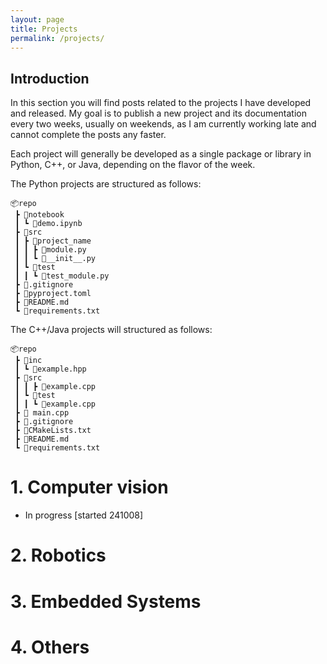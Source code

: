```yaml
---
layout: page
title: Projects
permalink: /projects/
---
```

## Introduction 

In this section you will find posts related to the projects I have developed and released. My goal is to publish a new project and its documentation every two weeks, usually on weekends, as I am currently working late and cannot complete the posts any faster.

Each project will generally be developed as a single package or library in Python, C++, or Java, depending on the flavor of the week.

The Python projects are structured as follows:

```
📦repo
 ┣ 📂notebook
 ┃ ┗ 📜demo.ipynb
 ┣ 📂src
 ┃ ┣ 📂project_name
 ┃ ┃ ┣ 📜module.py
 ┃ ┃ ┗ 📜__init__.py
 ┃ ┗ 📂test
 ┃ ┃ ┗ 📜test_module.py
 ┣ 📜.gitignore
 ┣ 📜pyproject.toml
 ┣ 📜README.md
 ┗ 📜requirements.txt
```

The C++/Java projects will structured as follows:

```
📦repo
 ┣ 📂inc
 ┃ ┗ 📜example.hpp
 ┣ 📂src
 ┃ ┃ ┣ 📜example.cpp
 ┃ ┗ 📂test
 ┃ ┃ ┗ 📜example.cpp
 ┣ 📜 main.cpp
 ┣ 📜.gitignore
 ┣ 📜CMakeLists.txt
 ┣ 📜README.md
 ┗ 📜requirements.txt
```

# 1. Computer vision 
  - In progress [started 241008]
  
# 2. Robotics 

# 3. Embedded Systems 

# 4. Others 